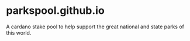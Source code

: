 # parkspool.github.io
A cardano stake pool to help support the great national and state parks of this world.
